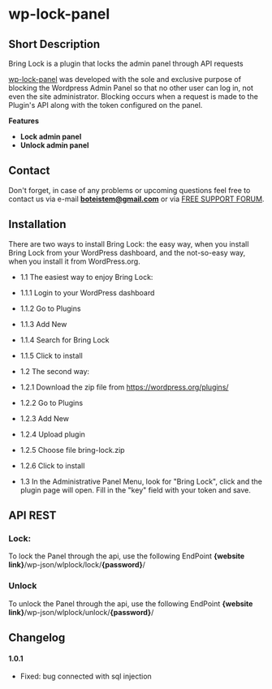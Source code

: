 
# **wp-lock-panel**

## Short Description 

Bring Lock is a plugin that locks the admin panel through API requests


[wp-lock-panel](https://br.wordpress.org/plugins/wp-lock-panel) was developed with the sole and exclusive purpose of blocking the Wordpress Admin Panel so that no other user can log in, not even the site administrator. Blocking occurs when a request is made to the Plugin's API along with the token configured on the panel.

**Features**

* **Lock admin panel**
* **Unlock admin panel**

## **Contact**
Don't forget, in case of any problems or upcoming questions feel free to contact us via e-mail **boteistem@gmail.com** or via [FREE SUPPORT FORUM](https://wordpress.org/support/plugin/wp-lock-panel).


## **Installation**

There are two ways to install Bring Lock: the easy way, when you install Bring Lock from your WordPress dashboard, and the not-so-easy way, when you install it from WordPress.org.

* 1.1 The easiest way to enjoy Bring Lock:
* 1.1.1	Login to your WordPress dashboard
* 1.1.2	Go to Plugins
* 1.1.3	Add New
* 1.1.4	Search for Bring Lock
* 1.1.5	Click to install
* 1.2 The second way:
* 1.2.1 Download the zip file from https://wordpress.org/plugins/
* 1.2.2 Go to Plugins
* 1.2.3 Add New
* 1.2.4 Upload plugin
* 1.2.5 Choose file bring-lock.zip
* 1.2.6	Click to install

* 1.3 In the Administrative Panel Menu, look for "Bring Lock", click and the plugin page will open. Fill in the "key" field with your token and save.

## **API REST**

### Lock:

To lock the Panel through the api, use the following EndPoint **{website link}**/wp-json/wlplock/lock/**{password}**/

### Unlock

To unlock the Panel through the api, use the following EndPoint  **{website link}**/wp-json/wlplock/unlock/**{password}**/


## **Changelog**

#### 1.0.1
* Fixed: bug connected with sql injection
